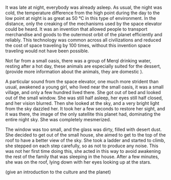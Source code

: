 It was late at night, everybody was already asleep. As usual, the night was cold, the temperature difference from the high point during the day to the low point at night is as great as 50 °C in this type of environment. In the distance, only the creaking of the mechanisms used by the space elevator could be heard. It was an invention that allowed people to transport merchandise and goods to the outermost orbit of the planet efficiently and reliably. This technology was common across all civilizations and reduced the cost of space traveling by 100 times, without this invention space traveling would not have been possible.

Not far from a small oasis, there was a group of Merql drinking water, resting after a hot day, these animals are especially suited for the dessert, (provide more information about the animals, they are domestic ). 

A particular sound from the space elevator, one much more strident than usual, awakened a young girl, who lived near the small oasis, it was a small village, and only a few hundred lived there. She got out of bed and looked out of the small window. She was still half asleep, her eyes still half closed, and her vision blurred. Then she looked at the sky, and a very bright light from the sky dazzled her. It took her a few seconds to restore her sight, and it was there, the image of the only satellite this planet had, dominating the entire night sky. She was completely mesmerized.


The window was too small, and the glass was dirty, filled with desert dust. She decided to get out of the small house, she aimed to get to the top of the roof to have a better view of the sky. She took a ladder and started to climb, she stepped on each step carefully, so as not to produce any noise. This was not her first time doing this, she acted in this way to avoid awakening the rest of the family that was sleeping in the house. After a few minutes, she was on the roof, lying down with her eyes looking up at the stars. 

(give an introduction to the culture and the planet)